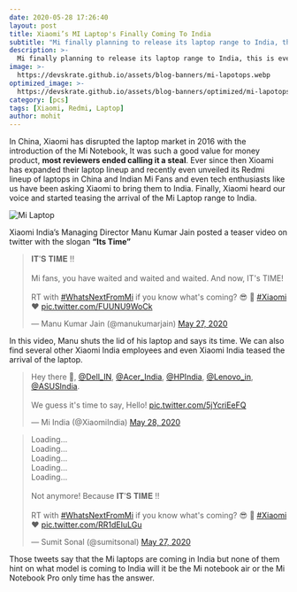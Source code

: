 ```yaml
---
date: 2020-05-28 17:26:40
layout: post
title: Xiaomi’s MI Laptop's Finally Coming To India
subtitle: "Mi finally planning to release its laptop range to India, this is everything you need to know"
description: >-
  Mi finally planning to release its laptop range to India, this is everything you need to know
image: >-
  https://devskrate.github.io/assets/blog-banners/mi-lapotops.webp
optimized_image: >-
  https://devskrate.github.io/assets/blog-banners/optimized/mi-lapotops.webp
category: [pcs]
tags: [Xiaomi, Redmi, Laptop]
author: mohit
---
```


In China, Xiaomi has disrupted the laptop market in 2016 with the introduction of the Mi Notebook, It was such a good value for money product, **most reviewers ended calling it a steal**. Ever since then Xioami has expanded their laptop lineup and recently even unveiled its Redmi lineup of laptops in China and Indian Mi Fans and even tech enthusiasts like us have been asking Xiaomi to bring them to India. Finally, Xiaomi heard our voice and started teasing the arrival of the Mi Laptop range to India.

![Mi Laptop](https://devskrate.github.io/assets/images/mi/mi-notebook.webp)

Xiaomi India’s Managing Director Manu Kumar Jain posted a teaser video on twitter with the slogan **“Its Time”**

<blockquote class="twitter-tweet"><p lang="en" dir="ltr">𝐈𝐓&#39;𝐒 𝐓𝐈𝐌𝐄 !!<br><br>Mi fans, you have waited and waited and waited. And now, IT&#39;s TIME!<br><br>RT with <a href="https://twitter.com/hashtag/WhatsNextFromMi?src=hash&amp;ref_src=twsrc%5Etfw">#WhatsNextFromMi</a> if you know what&#39;s coming? 😎 🔁 <a href="https://twitter.com/hashtag/Xiaomi?src=hash&amp;ref_src=twsrc%5Etfw">#Xiaomi</a> ❤️ <a href="https://t.co/FUUNU9WoCk">pic.twitter.com/FUUNU9WoCk</a></p>&mdash; Manu Kumar Jain (@manukumarjain) <a href="https://twitter.com/manukumarjain/status/1265576370664624130?ref_src=twsrc%5Etfw">May 27, 2020</a></blockquote> <script async src="https://platform.twitter.com/widgets.js" charset="utf-8"></script>

In this video, Manu shuts the lid of his laptop and says its time. We can also find several other Xiaomi India employees and even Xiaomi India teased the arrival of the laptop.

<blockquote class="twitter-tweet"><p lang="en" dir="ltr">Hey there 👋, <a href="https://twitter.com/Dell_IN?ref_src=twsrc%5Etfw">@Dell_IN</a>, <a href="https://twitter.com/Acer_India?ref_src=twsrc%5Etfw">@Acer_India</a>, <a href="https://twitter.com/HPIndia?ref_src=twsrc%5Etfw">@HPIndia</a>, <a href="https://twitter.com/Lenovo_in?ref_src=twsrc%5Etfw">@Lenovo_in</a>, <a href="https://twitter.com/ASUSIndia?ref_src=twsrc%5Etfw">@ASUSIndia</a>.<br><br>We guess it&#39;s time to say, Hello! <a href="https://t.co/5jYcriEeFQ">pic.twitter.com/5jYcriEeFQ</a></p>&mdash; Mi India (@XiaomiIndia) <a href="https://twitter.com/XiaomiIndia/status/1265894492386680833?ref_src=twsrc%5Etfw">May 28, 2020</a></blockquote> <script async src="https://platform.twitter.com/widgets.js" charset="utf-8"></script>

<blockquote class="twitter-tweet"><p lang="en" dir="ltr">Loading...<br>Loading...<br>Loading...<br>Loading...<br>Loading...<br><br>Not anymore! Because 𝐈𝐓&#39;𝐒 𝐓𝐈𝐌𝐄 !! <br><br>RT with <a href="https://twitter.com/hashtag/WhatsNextFromMi?src=hash&amp;ref_src=twsrc%5Etfw">#WhatsNextFromMi</a> if you know what&#39;s coming? 😎 🔁 <a href="https://twitter.com/hashtag/Xiaomi?src=hash&amp;ref_src=twsrc%5Etfw">#Xiaomi</a> ❤️️ <a href="https://t.co/RR1dEIuLGu">pic.twitter.com/RR1dEIuLGu</a></p>&mdash; Sumit Sonal (@sumitsonal) <a href="https://twitter.com/sumitsonal/status/1265581081446604806?ref_src=twsrc%5Etfw">May 27, 2020</a></blockquote> <script async src="https://platform.twitter.com/widgets.js" charset="utf-8"></script>

Those tweets say that the Mi laptops are coming in India but none of them hint on what model is coming to India will it be the Mi notebook air or the Mi Notebook Pro only time has the answer.
